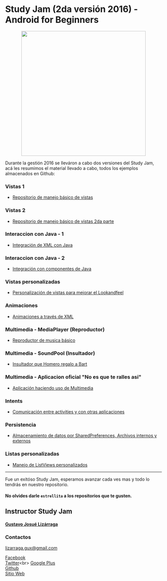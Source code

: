 Study Jam (2da versión 2016) - Android for Beginners
===
<div align="center">
    <center>
        <img src="http://developerstudyjams.com/images/masthead.png" width="400px"/>
    </center>
</div>

Durante la gestión 2016 se lleváron a cabo dos versiones del Study Jam, acá les resumimos el material llevado a cabo, todos los ejemplos almacenados en Github:

### Vistas 1
* [Repositorio de manejo básico de vistas](https://github.com/Gusn8/StudyJam_II_Views)

### Vistas 2
* [Repositorio de manejo básico de vistas 2da parte](https://github.com/Gusn8/StudyJam_II_Views_II)

### Interaccion con Java - 1
* [Integración de XML con Java](https://github.com/Gusn8/StudyJam_II_Java_1)

### Interaccion con Java - 2
* [Integración con componentes de Java](https://github.com/Gusn8/StudyJam_II_Java_2)

### Vistas personalizadas
* [Personalización de vistas para mejorar el Lookandfeel](https://github.com/Gusn8/StudyJam_II_CustomViews)

### Animaciones
* [Animaciones a través de XML](https://github.com/Gusn8/StudyJam_II_Animations)

### Multimedia - MediaPlayer (Reproductor)
* [Reproductor de musica básico](https://github.com/Gusn8/StudyJam_II_Multimedia_Player)

### Multimedia - SoundPool (Insultador)
* [Insultador que Homero regalo a Bart](https://github.com/Gusn8/StudyJam_II_Multimedia_Insultador)

### Multimedia - Aplicacion oficial "No es que te ralles asi"
* [Aplicación haciendo uso de Multimedia](https://github.com/Gusn8/StudyJam_II_Multimedia_Remix)

### Intents
* [Comunicación entre activities y con otras aplicaciones](https://github.com/Gusn8/StudyJam_II_Intents)

### Persistencia
* [Almacenamiento de datos por SharedPreferences, Archivos internos y externos](https://github.com/Gusn8/StudyJam_II_Persistencia)

### Listas personalizadas
* [Manejo de ListViews personalizados](https://github.com/Gusn8/StudyJam_II_CustomListViews)

***

Fue un exitóso Study Jam, esperamos avanzar cada ves mas y todo lo tendrás en nuestro repositorio.

#### No olvides darle `estrellita` a los repositorios que te gusten.

## Instructor Study Jam
 
#### [Gustavo Josué Lizárraga](https://gusn8.github.io/)

### Contactos

lizarraga.gux@gmail.com

[Facebook](https://www.facebook.com/Gusn8) <br>
[Twitter](https://www.twitter.com/Gusn8_)<br>
[Google Plus](https://www.google.com/+GustavoLizarraga)<br>
[Github](https://www.github.com/Gusn8)<br>
[Sitio Web](http://www.miramicodigo.com/)<br>
